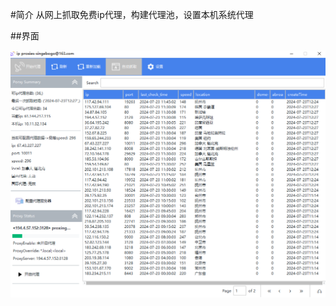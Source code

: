 #简介
    从网上抓取免费ip代理，构建代理池，设置本机系统代理

##界面

[![image](https://github.com/singebogo/Proxies/blob/master/img/gui.png)](https://github.com/singebogo/Proxies/blob/master/img/gui.png)
